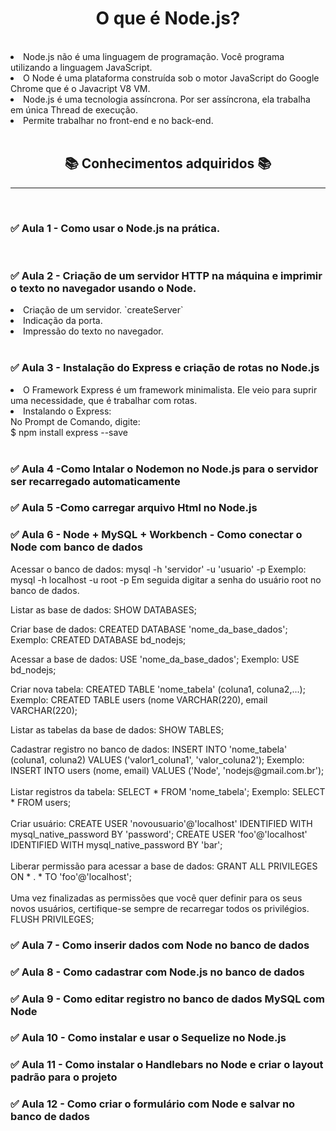 <h1 align='center'>O que é Node.js?</h1>

<br />

 <li>Node.js não é uma linguagem de programação. Você programa utilizando a linguagem JavaScript.</li>
 <li> O Node é uma plataforma construída sob o motor JavaScript do Google Chrome  que é o Javacript V8 VM.</li>
 <li>Node.js é uma tecnologia assíncrona. Por ser assíncrona, ela trabalha em única Thread de execução.</li>
 <li>Permite trabalhar no front-end e no back-end.</li>
 <br />

 <h2 align='center'> 📚 Conhecimentos adquiridos 📚</h2>
 <hr>
 <br />

 <h3> ✅ Aula 1 - Como usar o Node.js na prática.</h3>
 <br />

 <h3> ✅ Aula 2 - Criação de um servidor HTTP na máquina e imprimir o texto no navegador usando o Node.</h3>

 <li>Criação de um servidor. `createServer`</li>
 <li>Indicação da porta.</li>
 <li>Impressão do texto no navegador.</li>
 <br/>

  <h3>✅ Aula 3 - Instalação do Express e criação de rotas no Node.js</h3>
    <li>O Framework Express é um framework minimalista. Ele veio para suprir uma necessidade, que é trabalhar com rotas.</li>
    <li>Instalando o Express:<br/>
      No Prompt de Comando, digite: <br/>
    $ npm install express --save</li>

  <br />

  <h3>✅ Aula 4 -Como Intalar o Nodemon no Node.js para o servidor ser recarregado automaticamente</h3>

  <h3>✅ Aula 5 -Como carregar arquivo Html no Node.js</h3>

<h3>✅ Aula 6 -  Node + MySQL + Workbench - Como conectar o Node com banco de dados</h3>

<p>
    Acessar o banco de dados:
  mysql -h 'servidor' -u 'usuario' -p
  Exemplo: mysql -h localhost -u root -p
  Em seguida digitar a senha do usuário root no banco de dados.
</p>

<p>
  Listar as base de dados:
  SHOW DATABASES;
</p>

<p>
  Criar base de dados:
  CREATED DATABASE 'nome_da_base_dados';
  Exemplo: CREATED DATABASE bd_nodejs;
</p>

<p>
    Acessar a base de dados:
    USE 'nome_da_base_dados';
     Exemplo: USE bd_nodejs;
</p>

<p>
  Criar nova tabela:
  CREATED TABLE 'nome_tabela' (coluna1, coluna2,...);
  Exemplo: CREATED TABLE users (nome VARCHAR(220), email VARCHAR(220);
</p>

<p>
  Listar as tabelas da base de dados:
  SHOW TABLES;
</p>

<p>
  Cadastrar registro no banco de dados:
  INSERT INTO 'nome_tabela' (coluna1, coluna2) VALUES ('valor1_coluna1', 'valor_coluna2');
  Exemplo: INSERT INTO users (nome, email) VALUES ('Node', 'nodejs@gmail.com.br');
<br>
<br>
  Listar registros da tabela:
  SELECT * FROM 'nome_tabela';
  Exemplo: SELECT * FROM users;
<br>
<br>
  Criar usuário: 
  CREATE USER 'novousuario'@'localhost' IDENTIFIED WITH mysql_native_password BY 'password';
  CREATE USER 'foo'@'localhost' IDENTIFIED WITH mysql_native_password BY 'bar';
<br>
<br>
  Liberar permissão para acessar a base de dados:
  GRANT ALL PRIVILEGES ON * . * TO 'foo'@'localhost';
<br>
<br>
  Uma vez finalizadas as permissões que você quer definir para os seus novos usuários, certifique-se sempre de recarregar todos os privilégios.
  FLUSH PRIVILEGES;
</p>
 
 <h3>✅ Aula 7 -  Como inserir dados com Node no banco de dados</h3>
 <h3>✅ Aula 8 -  Como cadastrar com Node.js no banco de dados</h3>
 <h3>✅ Aula 9 -  Como editar registro no banco de dados MySQL com Node</h3>  
 <h3>✅ Aula 10 -  Como instalar e usar o Sequelize no Node.js</h3>
 <h3>✅ Aula 11 - Como instalar o Handlebars no Node e criar o layout padrão para o projeto  </h3>
<h3>✅ Aula 12 - Como criar o formulário com Node e salvar no banco de dados </h3>